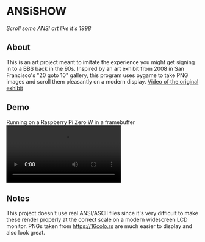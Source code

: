 # ANSiSHOW
*Scroll some ANSI art like it's 1998*

## About
This is an art project meant to imitate the experience you might get signing in to a BBS back in the 90s. Inspired by
an art exhibit from 2008 in San Francisco's "20 goto 10" gallery, this program uses pygame to take PNG images and scroll
them pleasantly on a modern display. 
[Video of the original exhibit](https://www.youtube.com/watch?v=r_cYOi3pnhA)

## Demo
Running on a Raspberry Pi Zero W in a framebuffer
![](./ansishow.mp4)

## Notes
This project doesn't use real ANSI/ASCII files since it's very difficult to make these render properly at the correct scale
on a modern widescreen LCD monitor. PNGs taken from https://16colo.rs are much easier to display and also look great.



